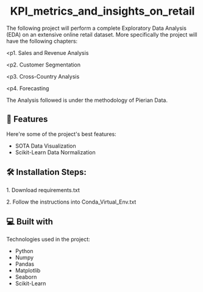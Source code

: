 <h1 align="center" id="title">KPI_metrics_and_insights_on_retail</h1>

<p id="description">The following project will perform a complete Exploratory Data Analysis (EDA) on an extensive online retail dataset. More specifically the project will have the following chapters:</p> 
    
<p1. Sales and Revenue Analysis</p>
<p2. Customer Segmentation</p>
<p3. Cross-Country Analysis</p>
<p4. Forecasting</p>

<p
The final goal of the project is to provide insights for the business teams responsible for the decision making.
There will be techniques that can be applied to any marketing dataset as well as models for callsification and time-series forecasting. 
</p>
<p >
The Analysis followed is under the methodology of Pierian Data.
</p>

    
<h2>🧐 Features</h2>

Here're some of the project's best features:

*   SOTA Data Visualization 
*   Scikit-Learn Data Normalization

<h2>🛠️ Installation Steps:</h2>

<p>1. Download requirements.txt</p>

<p>2. Follow the instructions into Conda_Virtual_Env.txt</p>

  
  
<h2>💻 Built with</h2>

Technologies used in the project:

*   Python
*   Numpy
*   Pandas
*   Matplotlib
*   Seaborn
*   Scikit-Learn
